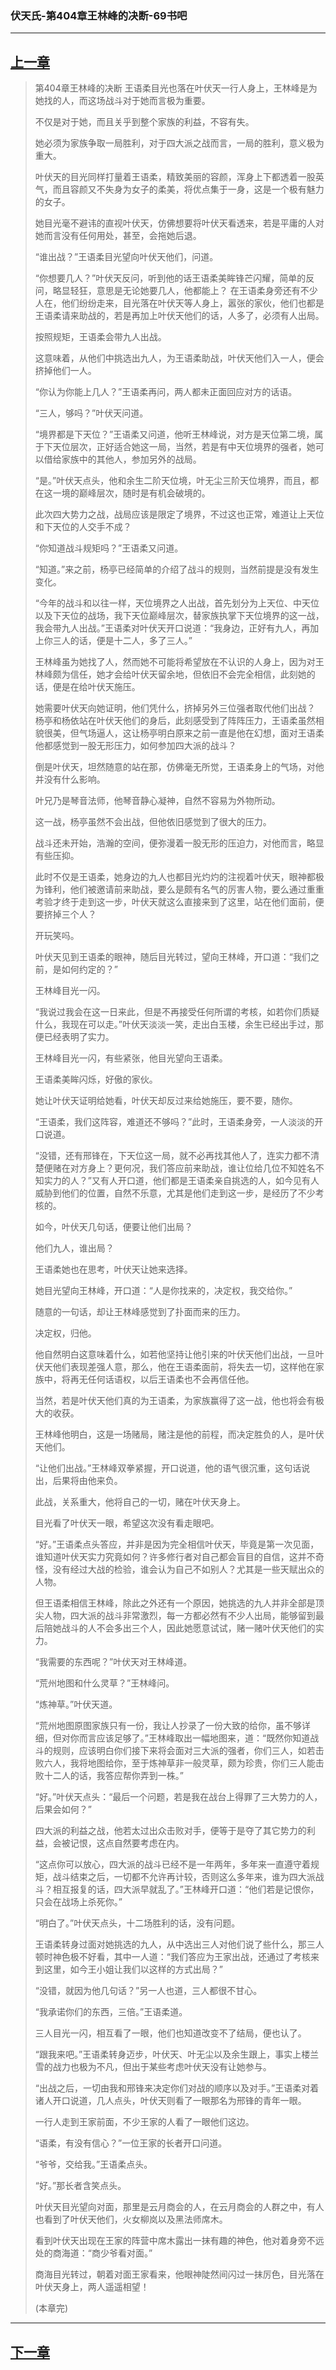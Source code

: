 ### 伏天氏-第404章王林峰的决断-69书吧

--------
[上一章](./51e4b18f1dcda1351392e0aa4a39f530.md)
--------


>
>
>
>第404章王林峰的决断
>王语柔目光也落在叶伏天一行人身上，王林峰是为她找的人，而这场战斗对于她而言极为重要。
>
>不仅是对于她，而且关乎到整个家族的利益，不容有失。
>
>她必须为家族争取一局胜利，对于四大派之战而言，一局的胜利，意义极为重大。
>
>叶伏天的目光同样打量着王语柔，精致美丽的容颜，浑身上下都透着一股英气，而且容颜又不失身为女子的柔美，将优点集于一身，这是一个极有魅力的女子。
>
>她目光毫不避讳的直视叶伏天，仿佛想要将叶伏天看透来，若是平庸的人对她而言没有任何用处，甚至，会拖她后退。
>
>“谁出战？”王语柔目光望向叶伏天他们，问道。
>
>“你想要几人？”叶伏天反问，听到他的话王语柔美眸锋芒闪耀，简单的反问，略显轻狂，意思是无论她要几人，他都能上？
>在王语柔身旁还有不少人在，他们纷纷走来，目光落在叶伏天等人身上，嚣张的家伙，他们也都是王语柔请来助战的，若是再加上叶伏天他们的话，人多了，必须有人出局。
>
>按照规矩，王语柔会带九人出战。
>
>这意味着，从他们中挑选出九人，为王语柔助战，叶伏天他们入一人，便会挤掉他们一人。
>
>“你认为你能上几人？”王语柔再问，两人都未正面回应对方的话语。
>
>“三人，够吗？”叶伏天问道。
>
>“境界都是下天位？”王语柔又问道，他听王林峰说，对方是天位第二境，属于下天位层次，正好适合她这一局，当然，若是有中天位境界的强者，她可以借给家族中的其他人，参加另外的战局。
>
>“是。”叶伏天点头，他和余生二阶天位境，叶无尘三阶天位境界，而且，都在这一境的巅峰层次，随时是有机会破境的。
>
>此次四大势力之战，战局应该是限定了境界，不过这也正常，难道让上天位和下天位的人交手不成？
>
>“你知道战斗规矩吗？”王语柔又问道。
>
>“知道。”来之前，杨亭已经简单的介绍了战斗的规则，当然前提是没有发生变化。
>
>“今年的战斗和以往一样，天位境界之人出战，首先划分为上天位、中天位以及下天位的战场，我下天位巅峰层次，替家族执掌下天位境界的这一战，我会带九人出战。”王语柔对叶伏天开口说道：“我身边，正好有九人，再加上你三人的话，便是十二人，多了三人。”
>
>王林峰虽为她找了人，然而她不可能将希望放在不认识的人身上，因为对王林峰颇为信任，她才会给叶伏天留余地，但依旧不会完全相信，此刻她的话，便是在给叶伏天施压。
>
>她需要叶伏天向她证明，他们凭什么，挤掉另外三位强者取代他们出战？
>杨亭和杨依站在叶伏天他们的身后，此刻感受到了阵阵压力，王语柔虽然相貌很美，但气场逼人，这让杨亭明白原来之前一直是他在幻想，面对王语柔他都感觉到一股无形压力，如何参加四大派的战斗？
>
>倒是叶伏天，坦然随意的站在那，仿佛毫无所觉，王语柔身上的气场，对他并没有什么影响。
>
>叶兄乃是琴音法师，他琴音静心凝神，自然不容易为外物所动。
>
>这一战，杨亭虽然不会出战，但他依旧感觉到了很大的压力。
>
>战斗还未开始，浩瀚的空间，便弥漫着一股无形的压迫力，对他而言，略显有些压抑。
>
>此时不仅是王语柔，她身边的九人也都目光灼灼的注视着叶伏天，眼神都极为锋利，他们被邀请前来助战，要么是颇有名气的厉害人物，要么通过重重考验才终于走到这一步，叶伏天就这么直接来到了这里，站在他们面前，便要挤掉三个人？
>
>开玩笑吗。
>
>叶伏天见到王语柔的眼神，随后目光转过，望向王林峰，开口道：“我们之前，是如何约定的？”
>
>王林峰目光一闪。
>
>“我说过我会在这一日来此，但是不再接受任何所谓的考核，如若你们质疑什么，我现在可以走。”叶伏天淡淡一笑，走出白玉楼，余生已经出手过，那便已经表明了实力。
>
>王林峰目光一闪，有些紧张，他目光望向王语柔。
>
>王语柔美眸闪烁，好傲的家伙。
>
>她让叶伏天证明给她看，叶伏天却反过来给她施压，要不要，随你。
>
>“王语柔，我们这阵容，难道还不够吗？”此时，王语柔身旁，一人淡淡的开口说道。
>
>“没错，还有邢锋在，下天位这一局，就不必再找其他人了，连实力都不清楚便赌在对方身上？更何况，我们答应前来助战，谁让位给几位不知姓名不知实力的人？”又有人开口道，他们都是王语柔亲自挑选的人，如今见有人威胁到他们的位置，自然不乐意，尤其是他们走到这一步，是经历了不少考核的。
>
>如今，叶伏天几句话，便要让他们出局？
>
>他们九人，谁出局？
>
>王语柔她也在思考，叶伏天让她来选择。
>
>她目光望向王林峰，开口道：“人是你找来的，决定权，我交给你。”
>
>随意的一句话，却让王林峰感觉到了扑面而来的压力。
>
>决定权，归他。
>
>他自然明白这意味着什么，如若他坚持让他引来的叶伏天他们出战，一旦叶伏天他们表现差强人意，那么，他在王语柔面前，将失去一切，这样他在家族中，将再无任何话语权，以后王语柔也不会再信任他。
>
>当然，若是叶伏天他们真的为王语柔，为家族赢得了这一战，他也将会有极大的收获。
>
>王林峰他明白，这是一场赌局，赌注是他的前程，而决定胜负的人，是叶伏天他们。
>
>“让他们出战。”王林峰双拳紧握，开口说道，他的语气很沉重，这句话说出，后果将由他来负。
>
>此战，关系重大，他将自己的一切，赌在叶伏天身上。
>
>目光看了叶伏天一眼，希望这次没有看走眼吧。
>
>“好。”王语柔点头答应，并非是因为完全相信叶伏天，毕竟是第一次见面，谁知道叶伏天实力究竟如何？许多修行者对自己都会盲目的自信，这并不奇怪，没有经过大战的检验，谁会认为自己不如别人？尤其是一些天赋出众的人物。
>
>但王语柔相信王林峰，除此之外还有一个原因，她挑选的九人并非全部是顶尖人物，四大派的战斗非常激烈，每一方都必然有不少人出局，能够留到最后陪她战斗的人不会多出三个人，因此她愿意试试，赌一赌叶伏天他们的实力。
>
>“我需要的东西呢？”叶伏天对王林峰道。
>
>“荒州地图和什么灵草？”王林峰问。
>
>“炼神草。”叶伏天道。
>
>“荒州地图原图家族只有一份，我让人抄录了一份大致的给你，虽不够详细，但对你而言应该足够了。”王林峰取出一幅地图来，道：“既然你知道战斗的规则，应该明白你们接下来将会面对三大派的强者，你们三人，如若击败六人，我将地图给你，至于炼神草非一般灵草，颇为珍贵，你们三人能击败十二人的话，我答应帮你弄到一株。”
>
>“好。”叶伏天点头：“最后一个问题，若是我在战台上得罪了三大势力的人，后果会如何？”
>
>四大派的利益之战，他若太过出众击败对手，便等于是夺了其它势力的利益，会被记恨，这点自然要考虑在内。
>
>“这点你可以放心，四大派的战斗已经不是一年两年，多年来一直遵守着规矩，战斗结束之后，一切都不允许再计较，否则这么多年来，谁为四大派战斗？相互报复的话，四大派早就乱了。”王林峰开口道：“他们若是记恨你，只会在战场上杀死你。”
>
>“明白了。”叶伏天点头，十二场胜利的话，没有问题。
>
>王语柔转身过面对她挑选的九人，从中选出三人对他们说了些什么，那三人顿时神色极不好看，其中一人道：“我们答应为王家出战，还通过了考核来到这里，如今王小姐让我们以这样的方式出局？”
>
>“没错，就因为他几句话？”另一人也道，三人都很不甘心。
>
>“我承诺你们的东西，三倍。”王语柔道。
>
>三人目光一闪，相互看了一眼，他们也知道改变不了结局，便也认了。
>
>“跟我来吧。”王语柔转身迈步，叶伏天、叶无尘以及余生跟上，事实上楼兰雪的战力也极为不凡，但出于某些考虑叶伏天没有让她参与。
>
>“出战之后，一切由我和邢锋来决定你们对战的顺序以及对手。”王语柔对着诸人开口说道，几人点头，叶伏天则看了一眼那名为邢锋的青年一眼。
>
>一行人走到王家前面，不少王家的人看了一眼他们这边。
>
>“语柔，有没有信心？”一位王家的长者开口问道。
>
>“爷爷，交给我。”王语柔点头。
>
>“好。”那长者含笑点头。
>
>叶伏天目光望向对面，那里是云月商会的人，在云月商会的人群之中，有人也看到了叶伏天他们，火女柳岚以及黑法师席木。
>
>看到叶伏天出现在王家的阵营中席木露出一抹有趣的神色，他对着身旁不远处的商海道：“商少爷看对面。”
>
>商海目光转过，朝着对面王家看来，他眼神陡然间闪过一抹厉色，目光落在叶伏天身上，两人遥遥相望！
>
>(本章完)
>
>

--------
[下一章](./d0b8b7a36d2140c3a358acdd92095da7.md)
--------
